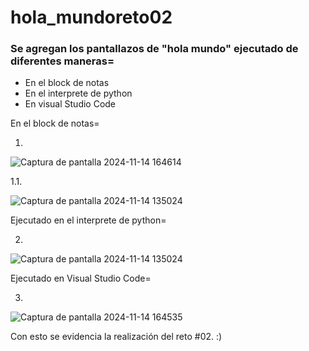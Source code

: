 # hola_mundoreto02
### Se agregan los pantallazos de "hola mundo" ejecutado de diferentes maneras=
- En el block de notas
- En el interprete de python
- En visual Studio Code

En el block de notas=

1.
![Captura de pantalla 2024-11-14 164614](https://github.com/user-attachments/assets/9887852d-cd3c-43cd-8ba9-a398e4afbd08)

1.1.

![Captura de pantalla 2024-11-14 135024](https://github.com/user-attachments/assets/dd507c73-5819-4f41-a102-8e62c8857d23)

Ejecutado en el interprete de python=

2.
![Captura de pantalla 2024-11-14 135024](https://github.com/user-attachments/assets/eb3a0d38-6dd5-4014-9142-abf356d4e282)

Ejecutado en Visual Studio Code=

3.
![Captura de pantalla 2024-11-14 164535](https://github.com/user-attachments/assets/0b305371-2fa3-4db5-a8ea-98c643901729)

Con esto se evidencia la realización del reto #02. :)

